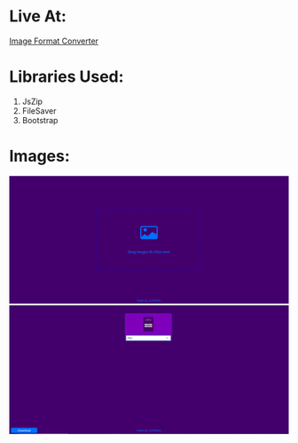 # Live At:
<a href="https://justpkdev.github.io/Image-Format-Converter/" target="_blank">Image Format Converter</a>

# Libraries Used:
1. JsZip
2. FileSaver
3. Bootstrap
   

# Images:
<img src="./images/1.PNG" />
<img src="./images/2.PNG" />
